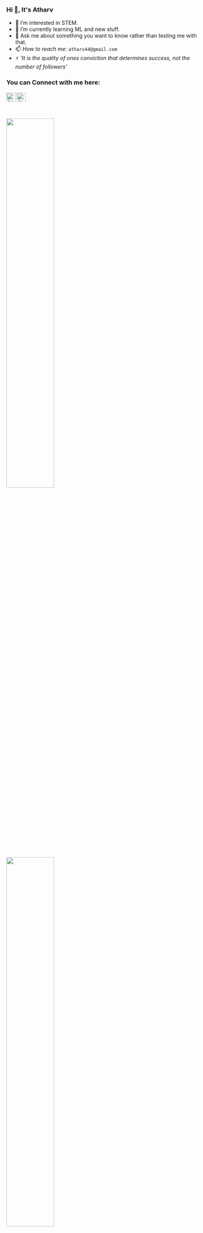 ### Hi 👋, It's Atharv


- 🔭 I’m interested in STEM.
- 🌱 I’m currently learning ML and new stuff.
- 💬 Ask me about something you want to know rather than testing me with that.
- 📫 *How to reach me:* `atharv44@gmail.com`
- ⚡ *'It is the quality of ones conviction that determines success, not the number of followers'*

### You can Connect with me here:

<a href="https://www.linkedin.com/in/atharv-salian-a38780218/">
    <img align="left" alt="Atharv Salian | Linkedin" width="24px" src="https://github.com/TheDudeThatCode/TheDudeThatCode/blob/master/Assets/Linkedin.svg" />
  </a>
  <a href="https://www.instagram.com/_.atharv._/">
    <img align="left" alt="Atharv Salian | Instagram" width="24px" src="https://github.com/TheDudeThatCode/TheDudeThatCode/blob/master/Assets/Instagram.svg" />
  </a>


<br>
<br>
<br>
<br> 
<img height="50%" width="auto" src ="https://github-readme-stats.vercel.app/api?username=Atharv56&show_icons=true&count_private=true&theme=darcula&hide_border=true&hide=issues,contribs&bg_color=00000000">
  <img height="50%" width="auto" src ="https://github-readme-stats.vercel.app/api/top-langs/?username=Atharv56&layout=compact&hide_border=true&theme=darcula&bg_color=00000000&langs_count=6&hide=jupyter%20notebook,tex,css,php">




<br>

